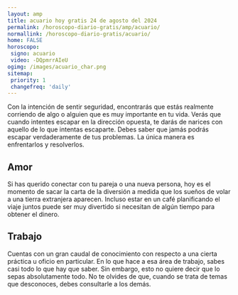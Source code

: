 ```yaml
---
layout: amp
title: acuario hoy gratis 24 de agosto del 2024 
permalink: /horoscopo-diario-gratis/amp/acuario/
normallink: /horoscopo-diario-gratis/acuario/
home: FALSE
horoscopo:
 signo: acuario
 video: -DQpmrrAIeU
ogimg: /images/acuario_char.png
sitemap:
 priority: 1
 changefreq: 'daily'
---
```



Con la intención de sentir seguridad, encontrarás que estás realmente corriendo de algo o alguien que es muy importante en tu vida. Verás que cuando intentes escapar en la dirección opuesta, te darás de narices con aquello de lo que intentas escaparte. Debes saber que jamás podrás escapar verdaderamente de tus problemas. La única manera es enfrentarlos y resolverlos.

## Amor

Si has querido conectar con tu pareja o una nueva persona, hoy es el momento de sacar la carta de la diversión a medida que los sueños de volar a una tierra extranjera aparecen. Incluso estar en un café planificando el viaje juntos puede ser muy divertido si necesitan de algún tiempo para obtener el dinero.

## Trabajo

Cuentas con un gran caudal de conocimiento con respecto a una cierta práctica u oficio en particular. En lo que hace a esa área de trabajo, sabes casi todo lo que hay que saber. Sin embargo, esto no quiere decir que lo sepas absolutamente todo. No te olvides de que, cuando se trata de temas que desconoces, debes consultarle a los demás.